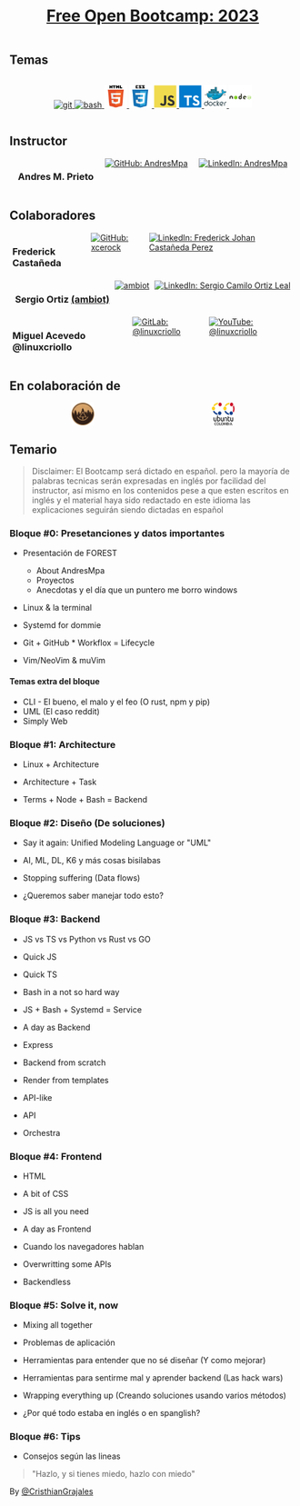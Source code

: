 <div style="display: flex; justify-content: space-around; margin: 5px">
    <a href="https://www.youtube.com/watch?v=TIDaw1VPI1c&list=PL6yzG4hP9laOihWcfNMSLK0CNVnrqC_4R" target="_blank" rel="noreferrer">
        <h1 align="center">Free Open Bootcamp: 2023</h1>
    </a>
</div>

## Temas

<div style="display: flex; justify-content: space-around; margin: 5px">
    <p align="center">
        <a href="https://git-scm.com/" target="_blank" rel="noreferrer">
            <img
                src="https://www.vectorlogo.zone/logos/git-scm/git-scm-icon.svg"
                alt="git"
                width="40"
                height="40"
            />
        </a>
        <a href="https://www.gnu.org/software/bash/" target="_blank" rel="noreferrer">
            <img
                src="https://www.vectorlogo.zone/logos/gnu_bash/gnu_bash-icon.svg"
                alt="bash"
                width="40"
                height="40"
            />
        </a>
        <a href="https://www.w3.org/html/" target="_blank" rel="noreferrer">
            <img
                src="https://raw.githubusercontent.com/devicons/devicon/master/icons/html5/html5-original-wordmark.svg"
                alt="html5"
                width="40"
                height="40"
            />
        </a>
        <a href="https://www.w3schools.com/css/" target="_blank" rel="noreferrer">
            <img
                src="https://raw.githubusercontent.com/devicons/devicon/master/icons/css3/css3-original-wordmark.svg"
                alt="css3"
                width="40"
                height="40"
            />
        </a>
        <a href="https://developer.mozilla.org/en-US/docs/Web/JavaScript" target="_blank" rel="noreferrer">
            <img
                src="https://raw.githubusercontent.com/devicons/devicon/master/icons/javascript/javascript-original.svg"
                alt="webpack"
                width="40"
                height="40"
            />
        </a>
        <a href="https://www.typescriptlang.org/" target="_blank" rel="noreferrer">
            <img
                src="https://raw.githubusercontent.com/devicons/devicon/master/icons/typescript/typescript-original.svg"
                alt="typescript"
                width="40"
                height="40"
                />
        </a>
        <a href="https://www.docker.com/" target="_blank" rel="noreferrer">
            <img
                src="https://raw.githubusercontent.com/devicons/devicon/master/icons/docker/docker-original-wordmark.svg"
                alt="docker"
                width="40"
                height="40"
            />
        </a>
        <a href="https://nodejs.org" target="_blank" rel="noreferrer">
            <img
                src="https://raw.githubusercontent.com/devicons/devicon/master/icons/nodejs/nodejs-original-wordmark.svg"
                alt="nodejs"
                width="40"
                height="40"
            />
        </a>
    </p>
</div>

## Instructor

<div style="display: flex; justify-content: space-around; margin: 5px">
    <h3>Andres M. Prieto</h3>
    <a href="https://github.com/AndresMpa" target="_blank" rel="noreferrer">
        <img
            src="https://img.shields.io/badge/-GitHub-black?style=for-the-badge&logo=GitHub"
            alt="GitHub: AndresMpa"
        />
    </a>
    <a href="https://github.com/AndresMpa" target="_blank" rel="noreferrer">
        <img
            src="https://img.shields.io/badge/-LinkedIn-blue?style=for-the-badge&logo=LinkedIn"
            alt="LinkedIn: AndresMpa"
        />
    </a>
</div>

## Colaboradores

<div style="display: flex; justify-content: space-around; margin: 5px">
    <h3>Frederick Castañeda</h3>
    <a href="https://github.com/xcerock" target="_blank" rel="noreferrer">
        <img
            src="https://img.shields.io/badge/-GitHub-black?style=for-the-badge&logo=GitHub"
            alt="GitHub: xcerock"
        />
    </a>
    <a href="https://www.linkedin.com/in/frederick-casta%C3%B1eda-perez/" target="_blank" rel="noreferrer">
        <img
            src="https://img.shields.io/badge/-LinkedIn-blue?style=for-the-badge&logo=LinkedIn"
            alt="LinkedIn: Frederick Johan Castañeda Perez"
        />
    </a>
</div>

<div style="display: flex; justify-content: space-around; margin: 5px">
    <h3>Sergio Ortiz <a href="https://www.ambiot.com.co/" target="_blank" rel="noreferrer">(ambiot)</a></h3>
    <a href="http://www.ambiot.com.co" target="_blank" rel="noreferrer">
        <img
            src="https://img.shields.io/badge/-Ambiot-lightblue?style=for-the-badge&logo=abstract"
            alt="ambiot"
        />
    </a>
    <a href="https://www.linkedin.com/in/sergio-camilo-ortiz-leal-b6888a127/" target="_blank" rel="noreferrer">
        <img
            src="https://img.shields.io/badge/-LinkedIn-blue?style=for-the-badge&logo=LinkedIn"
            alt="LinkedIn: Sergio Camilo Ortiz Leal"
        />
    </a>
</div>

<div style="display: flex; justify-content: space-around; margin: 5px">
    <h3>Miguel Acevedo @linuxcriollo</h3>
    <a href="https://gitlab.com/linux-criollo" target="_blank" rel="noreferrer">
        <img
            src="https://img.shields.io/badge/-GitLab-grey?style=for-the-badge&logo=gitlab"
            alt="GitLab: @linuxcriollo"
        />
    </a>
    <a href="https://www.youtube.com/@linuxcriollo" target="_blank" rel="noreferrer">
        <img
            src="https://img.shields.io/badge/-YouTube-red?style=for-the-badge&logo=youtube"
            alt="YouTube: @linuxcriollo"
        />
    </a>
</div>

## En colaboración de

<div style="display: flex; justify-content: space-around; margin: 5px">
    <img
        src="https://raw.githubusercontent.com/F-O-R-E-S-T/web-bootcamp-2023/main/.assets/logo_transparente.png"
        alt="FOREST"
        width="40"
        height="40"
    />
    <img
        src="https://raw.githubusercontent.com/F-O-R-E-S-T/web-bootcamp-2023/main/.assets/ubuntu.png"
        alt="FOREST"
        width="40"
        height="40"
    />
</div>

## Temario

> Disclaimer: El Bootcamp será dictado en español. pero la mayoría de palabras tecnicas serán expresadas en inglés por facilidad del instructor, así mismo en los contenidos pese a que esten escritos en inglés y el material haya sido redactado en este idioma las explicaciones seguirán siendo dictadas en español

### Bloque #0: Presetanciones y datos importantes

- Presentación de FOREST

  - About AndresMpa
  - Proyectos
  - Anecdotas y el día que un puntero me borro windows

- Linux & la terminal

- Systemd for dommie

- Git + GitHub \* Workflox = Lifecycle

- Vim/NeoVim & muVim

#### Temas extra del bloque

- CLI - El bueno, el malo y el feo (O rust, npm y pip)
- UML (El caso reddit)
- Simply Web

### Bloque #1: Architecture

- Linux + Architecture

- Architecture + Task

- Terms + Node + Bash = Backend

### Bloque #2: Diseño (De soluciones)

- Say it again: Unified Modeling Language or "UML"

- AI, ML, DL, K6 y más cosas bisilabas

- Stopping suffering (Data flows)

- ¿Queremos saber manejar todo esto?

### Bloque #3: Backend

- JS vs TS vs Python vs Rust vs GO

- Quick JS

- Quick TS

- Bash in a not so hard way

- JS + Bash + Systemd = Service

- A day as Backend

- Express

- Backend from scratch

- Render from templates

- API-like

- API

- Orchestra

### Bloque #4: Frontend

- HTML

- A bit of CSS

- JS is all you need

- A day as Frontend

- Cuando los navegadores hablan

- Overwritting some APIs

- Backendless

### Bloque #5: Solve it, now

- Mixing all together

- Problemas de aplicación

- Herramientas para entender que no sé diseñar (Y como mejorar)

- Herramientas para sentirme mal y aprender backend (Las hack wars)

- Wrapping everything up (Creando soluciones usando varios métodos)

- ¿Por qué todo estaba en inglés o en spanglish?

### Bloque #6: Tips

- Consejos según las lineas

> "Hazlo, y si tienes miedo, hazlo con miedo"

By [@CristhianGrajales](https://www.linkedin.com/in/cristhian-andres-grajales-perez-5b5426229/)

